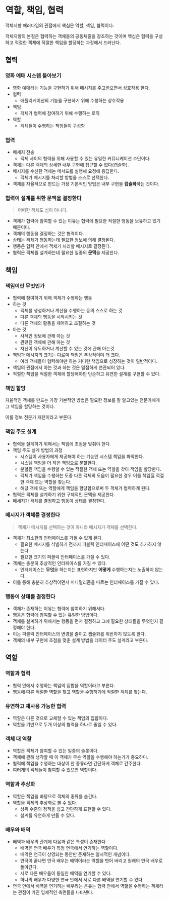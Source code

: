 # 역할, 책임, 협력

객체지향 패러다임의 관점에서 핵심은 역할, 책임, 협력이다.

객체지향의 본질은 협력하는 객체들의 공동체즐을 창조하는 것이며 핵심은 협력을 구성하고 적절한 객체에 적절한 책임을 할당하는 과정에서 드러난다.

## 협력

### 영화 예매 시스템 돌아보기

- 영화 예매라는 기능을 구현하기 위해 메시지를 주고받으면서 상호작용 한다.
- 협력
  - 애플리케이션의 기능을 구현하기 위해 수행하는 상호작용
- 책임
  - 객체가 협력에 참여하기 위해 수행하는 로직
- 역할
  - 객체들이 수행하는 책임들이 구성함

### 협력

- 메세지 전송
  - 객체 사이의 협력을 위해 사용할 수 있는 유일한 커뮤니케이션 수단이다.
- 객체는 다른 객체의 상세한 내부 구현에 접근할 수 없다(캡슐화).
- 메시지를 수신한 객체는 메서드를 실행해 요청에 응답한다.
  - 객체가 메시지를 처리할 방법을 스스로 선택한다.
- 객체를 자율적으로 만드는 가장 기본적인 방법은 내부 구현을 **캡슐화**하는 것이다.

### 협력이 설계를 위한 문맥을 결정한다

> 어떠한 객체도 섬이 아니다.

- 객체가 협력에 참여할 수 있는 이유는 협력에 필요한 적절한 행동을 보유하고 있기 때문이다.
- 객체의 행동을 결정하는 것은 협력이다.
- 상태는 객체가 행동하는데 필요한 정보에 의해 결정된다.
- 행동은 협력 안에서 객체가 처리할 메시지로 결정된다.
- 협력은 객체를 설계하는데 필요한 일종의 **문맥**을 제공한다.

## 책임

### 책임이란 무엇인가

- 협력에 참여하기 위해 객체가 수행하는 행동
- 하는 것
  - 객체를 생성하거나 계산을 수행하는 등의 스스로 하는 것
  - 다른 객체의 행동을 시작시키는 것
  - 다른 객체의 활동을 제어하고 조절하는 것
- 아는 것
  - 사적인 정보에 관해 아는 것
  - 관련된 객체에 관해 아는 것
  - 자신이 유도하거나 계산할 수 있는 것에 관해 아는것
- 책임과 메시지의 크기는 다르며 책임은 추상적이며 더 크다.
  - 여러 객체들이 협력해야만 하는 커다란 책임으로 성장하는 것이 일반적이다.
- 책임의 관점에서 아는 것과 하는 것은 밀접하게 연관되어 있다.
- 적절한 책임을 적절한 객체에 할당해야만 단순하고 유연한 설계를 구현할 수 있다.

### 책임 할당

자율적인 객체를 만드는 가장 기본적인 방법은 필요한 정보를 잘 알고있는 전문가에게 그 책임을 할당하는 것이다.

이를 정보 전문가 패턴이라고 부른다.

### 책임 주도 설계

- 협력을 설계하기 위해서는 책임에 초점을 맞춰야 한다.
- 책임 주도 설계 방법의 과정
  - 시스템이 사용자에게 제공해야 하는 기능인 시스템 책임을 파악한다.
  - 시스템 책임을 더 작은 책임으로 분할한다.
  - 분할된 책임을 수행할 수 있는 적절한 객체 또는 역할을 찾아 책임을 할당한다.
  - 객체가 책임을 수행하는 도중 다른 객체의 도움이 필요한 경우 이를 책임질 적절한 객체 또는 역할을 찾는다.
  - 해당 객체 또는 역할에게 책임을 할당함으로써 두 객체가 협력하게 된다.
- 협력은 객체를 설계하기 위한 구체적인 문맥을 제공한다.
- 메세지가 객체를 결정하고 행동이 상태를 결정한다.

### 메시지가 객체를 결정한다

> 객체가 메시지를 선택하는 것이 아니라 메시지가 객체를 선택한다.

- 객체가 최소한의 인터페이스를 가질 수 있게 된다.
  - 필요한 메시지를 식별하기 전까지 퍼블릭 인터페이스에 어떤 것도 추가하지 않는다.
  - 필요한 크기의 퍼블릭 인터페이스를 가질 수 있다.
- 객체는 충분히 추상적인 인터페이스를 가질 수 있다.
  - 인터페이스는 **무엇**을 하는지는 표현하지만 **어떻게** 수행하는지는 노출하지 않는다.
- 이를 통해 충분히 추상적이면서 미니멀리즘을 따르는 인터페이스를 가질 수 있다.

### 행동이 상태를 결정한다

- 객체가 존재하는 이유는 협력에 참여하기 위해서다.
- 행동은 협력에 참여할 수 있는 유일한 방법이다.
- 객체를 설계하기 위해서는 행동을 먼저 결정하고 그에 필요한 상태들을 무엇인지 결정해야 한다.
- 이는 퍼블릭 인터페이스의 변경을 줄이고 캡슐화를 위반하지 않도록 한다.
- 객체의 내부 구현에 초점을 맞춘 설계 방법을 데이터 주도 설계라고 부른다.

## 역할

### 역할과 협력

- 협력 안에서 수행하는 책임의 집합을 역할이라고 부른다.
- 행동에 따른 적절한 역할을 찾고 역할을 수행하기에 적절한 객체를 찾는다.

### 유연하고 재사용 가능한 협력

- 역할은 다른 것으로 교체할 수 있는 책임의 집합이다.
- 역할을 기반으로 두개 이상의 협력을 하나로 줄일 수 있다.

### 객체 대 역할

- 역할은 객체가 참여할 수 있는 일종의 슬롯이다.
- 객체에 관해 생각할 때 이 객체가 무슨 역할을 수행해야 하는가가 중요하다.
- 협력에 책임을 수행하는 대상이 한 종류라면 간단하게 객체로 간주한다.
- 여러개의 객체들이 참여할 수 있으면 역할이다.

### 역할과 추상화

- 역할은 책임을 바탕으로 객체의 종류를 숨긴다.
- 역할을 객체의 추상화로 볼 수 있다.
  - 상위 수준의 정책을 쉽고 간단하게 표현할 수 있다.
  - 설계를 유연하게 만들 수 있다.

### 배우와 배역

- 배역과 배우의 관계에 다음과 같은 특성이 존재한다.
  - 배역은 연극 배우가 특정 연극에서 연기하는 역할이다.
  - 배역은 연극이 상영되는 동안만 존재하는 일시적인 개념이다.
  - 연극이 끝나면 연극 배우는 배역이라는 역할을 벗어 버리고 원래의 연극 배우로 돌아간다.
  - 서로 다른 배우들이 동일한 배역을 연기할 수 있다.
  - 하나의 배우가 다양한 연극 안에서 서로 다른 배역을 연기할 수 있다.
- 연극 안에서 배역을 연기하는 배우라는 은유는 협력 안에서 역할을 수행하는 객체라는 관점이 가진 입체적인 측면들을 나타낸다.

